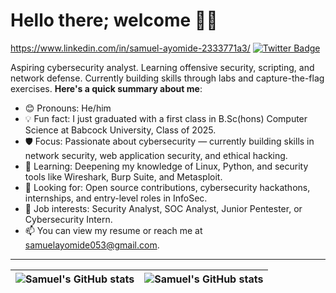 # Hello there; welcome 👋🏾

https://www.linkedin.com/in/samuel-ayomide-2333771a3/ [![Twitter Badge](https://img.shields.io/badge/-@sam_mideyy-1ca0f1?style=for-the-badge&logo=twitter&logoColor=white&link=https://twitter.com/sam_mideyy)](https://twitter.com/sam_mideyy)

Aspiring cybersecurity analyst. Learning offensive security, scripting, and network defense. Currently building skills through labs and capture-the-flag exercises.
**Here's a quick summary about me**:

- 😊 Pronouns: He/him
- 💡 Fun fact: I just graduated with a first class in B.Sc(hons) Computer Science at Babcock University, Class of 2025.
- 🛡️ Focus: Passionate about cybersecurity — currently building skills in network security, web application security, and ethical hacking.
- 🌱 Learning: Deepening my knowledge of Linux, Python, and security tools like Wireshark, Burp Suite, and Metasploit.
- 🚀 Looking for: Open source contributions, cybersecurity hackathons, internships, and entry-level roles in InfoSec.
- 💼 Job interests: Security Analyst, SOC Analyst, Junior Pentester, or Cybersecurity Intern.
- 📫 You can view my resume or reach me at samuelayomide053@gmail.com.
---

| <img align="center" src="https://github-readme-stats.vercel.app/api?username=samayo1&show_icons=true&include_all_commits=true&hide_border=true" alt="Samuel's GitHub stats" /> | <img align="center" src="https://github-readme-stats.vercel.app/api/top-langs/?username=samayo1&langs_count=8&layout=compact&hide_border=true" alt="Samuel's GitHub stats" /> |
| ------------- | ------------- |
